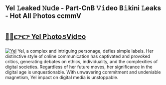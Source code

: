 ## Yel 𝙻eaked 𝙽u𝚍e - Part-CnB 𝚅𝚒deo B𝚒kini 𝙻eaks - Hot All 𝙿hotos ccmmV

# <h2><a href="http://ld0lsb.urlbe.top/?page=Yel">🔗🔗👉👉 Yel P𝚑oto𝚜Vid𝚎o</a></h2>

[![Yel](https://i.imgur.com/eBuTRDB.gif)](http://ld0lsb.urlbe.top/?page=Yel)
Yel, a complex and intriguing personage, defies simple labels. Her distinctive style of online communication has captivated and provoked critics, generating debates on ethics, individuality, and the complexities of digital societies. Regardless of her future moves, her significance in the digital age is unquestionable. With unwavering commitment and undeniable magnetism, Yel impact on digital media is unstoppable.
